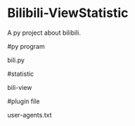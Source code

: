 # Bilibili-ViewStatistic
A py project about bilibili.

#py program

bili.py

#statistic

bili-view

#plugin file

user-agents.txt
